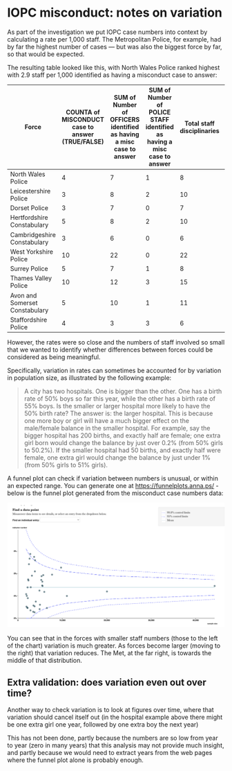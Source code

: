 # IOPC misconduct: notes on variation

As part of the investigation we put IOPC case numbers into context by calculating a rate per 1,000 staff. The Metropolitan Police, for example, had by far the highest number of cases — but was also the biggest force by far, so that would be expected. 

The resulting table looked like this, with North Wales Police ranked highest with 2.9 staff per 1,000 identified as having a misconduct case to answer:

| Force                          | COUNTA of MISCONDUCT case to answer (TRUE/FALSE) | SUM of Number of OFFICERS identified as having a misc case to answer | SUM of Number of POLICE STAFF identified as having a misc case to answer | Total staff disciplinaries | Total staff | Rate of misconduct per staff |
|--------------------------------|--------------------------------------------------|----------------------------------------------------------------------|--------------------------------------------------------------------------|----------------------------|-------------|------------------------------|
| North Wales Police             |                                                4 |                                                                    7 |                                                                        1 |                          8 |        2781 |                          2.9 |
| Leicestershire Police          |                                                3 |                                                                    8 |                                                                        2 |                         10 |        3640 |                          2.7 |
| Dorset Police                  |                                                3 |                                                                    7 |                                                                        0 |                          7 |        2623 |                          2.7 |
| Hertfordshire Constabulary     |                                                5 |                                                                    8 |                                                                        2 |                         10 |        3849 |                          2.6 |
| Cambridgeshire Constabulary    |                                                3 |                                                                    6 |                                                                        0 |                          6 |        2480 |                          2.4 |
| West Yorkshire Police          |                                               10 |                                                                   22 |                                                                        0 |                         22 |        9703 |                          2.3 |
| Surrey Police                  |                                                5 |                                                                    7 |                                                                        1 |                          8 |        3813 |                          2.1 |
| Thames Valley Police           |                                               10 |                                                                   12 |                                                                        3 |                         15 |        7677 |                          2.0 |
| Avon and Somerset Constabulary |                                                5 |                                                                   10 |                                                                        1 |                         11 |        5693 |                          1.9 |
| Staffordshire Police           |                                                4 |                                                                    3 |                                                                        3 |                          6 |        3148 |                          1.9 |


However, the rates were so close and the numbers of staff involved so small that we wanted to identify whether differences between forces could be considered as being meaningful.

Specifically, variation in rates can sometimes be accounted for by variation in population size, as illustrated by the following example:

> A city has two hospitals. One is bigger than the other. One has a birth rate of 50% boys so far this year, while the other has a birth rate of 55% boys. Is the smaller or larger hospital more likely to have the 50% birth rate? The answer is: the larger hospital. This is because one more boy or girl will have a much bigger effect on the male/female balance in the smaller hospital. For example, say the bigger hospital has 200 births, and exactly half are female; one extra girl born would change the balance by just over 0.2% (from 50% girls to 50.2%). If the smaller hospital had 50 births, and exactly half were female, one extra girl would change the balance by just under 1% (from 50% girls to 51% girls).

A funnel plot can check if variation between numbers is unusual, or within an expected range. You can generate one at https://funnelplots.anna.ps/ - below is the funnel plot generated from the misconduct case numbers data:

![](https://raw.githubusercontent.com/BBC-Data-Unit/police_misconduct/main/funnelplot_iopc.png)

You can see that in the forces with smaller staff numbers (those to the left of the chart) variation is much greater. As forces become larger (moving to the right) that variation reduces. The Met, at the far right, is towards the middle of that distribution.

## Extra validation: does variation even out over time?

Another way to check variation is to look at figures over time, where that variation should cancel itself out (in the hospital example above there might be one extra girl one year, followed by one extra boy the next year)

This has not been done, partly because the numbers are so low from year to year (zero in many years) that this analysis may not provide much insight, and partly because we would need to extract years from the web pages where the funnel plot alone is probably enough. 



